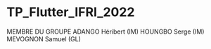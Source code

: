 # TP_Flutter_IFRI_2022

MEMBRE DU GROUPE
ADANGO Héribert (IM)
HOUNGBO Serge (IM)
MEVOGNON Samuel (GL)
